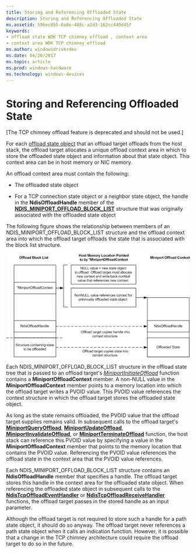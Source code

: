 ```yaml
---
title: Storing and Referencing Offloaded State
description: Storing and Referencing Offloaded State
ms.assetid: 596ec8b5-0a8e-488c-a2d3-162cc440d45f
keywords:
- offload state WDK TCP chimney offload , context area
- context area WDK TCP chimney offload
ms.author: windowsdriverdev
ms.date: 04/20/2017
ms.topic: article
ms.prod: windows-hardware
ms.technology: windows-devices
---
```


# Storing and Referencing Offloaded State


\[The TCP chimney offload feature is deprecated and should not be used.\]




For each [offload state object](offload-state-objects.md) that an offload target offloads from the host stack, the offload target allocates a unique offload context area in which to store the offloaded state object and information about that state object. This context area can be in host memory or NIC memory.

An offload context area must contain the following:

-   The offloaded state object

-   For a TCP connection state object or a neighbor state object, the handle in the **NdisOffloadHandle** member of the [**NDIS\_MINIPORT\_OFFLOAD\_BLOCK\_LIST**](https://msdn.microsoft.com/library/windows/hardware/ff566469) structure that was originally associated with the offloaded state object

The following figure shows the relationship between members of an NDIS\_MINIPORT\_OFFLOAD\_BLOCK\_LIST structure and the offload context area into which the offload target offloads the state that is associated with the block list structure.

![diagram illustrating the relationship between members of an ndis\-miniport\-offload\-block\-list structure and the offload context area](images/offload-context.png)

Each NDIS\_MINIPORT\_OFFLOAD\_BLOCK\_LIST structure in the offload state tree that is passed to an offload target's [*MiniportInitiateOffload*](https://msdn.microsoft.com/library/windows/hardware/ff559393) function contains a **MiniportOffloadContext** member. A non-NULL value in the **MiniportOffloadContext** member points to a memory location into which the offload target writes a PVOID value. This PVOID value references the context structure in which the offload target stores the offloaded state object.

As long as the state remains offloaded, the PVOID value that the offload target supplies remains valid. In subsequent calls to the offload target's [**MiniportQueryOffload**](https://msdn.microsoft.com/library/windows/hardware/ff559423), [**MiniportUpdateOffload**](https://msdn.microsoft.com/library/windows/hardware/ff560463), [**MiniportInvalidateOffload**](https://msdn.microsoft.com/library/windows/hardware/ff559406), or [**MiniportTerminateOffload**](https://msdn.microsoft.com/library/windows/hardware/ff559468) function, the host stack can reference this PVOID value by specifying a value in the **MiniportOffloadContext** member that points to the memory location that contains the PVOID value. Referencing the PVOID value references the offload state in the context area that the PVOID value references.

Each NDIS\_MINIPORT\_OFFLOAD\_BLOCK\_LIST structure contains an **NdisOffloadHandle** member that specifies a handle. The offload target stores this handle in the context area for the offloaded state object. When referencing the offloaded state object in subsequent calls to the [**NdisTcpOffloadEventHandler**](https://msdn.microsoft.com/library/windows/hardware/ff564595) or [**NdisTcpOffloadReceiveHandler**](https://msdn.microsoft.com/library/windows/hardware/ff564606) functions, the offload target passes in the stored handle as an input parameter.

Although the offload target is not required to store such a handle for a path state object, it should do so anyway. The offload target never references a path state object when it calls an indication function. However, it is possible that a change in the TCP chimney architecture could require the offload target to do so in the future.

 

 





